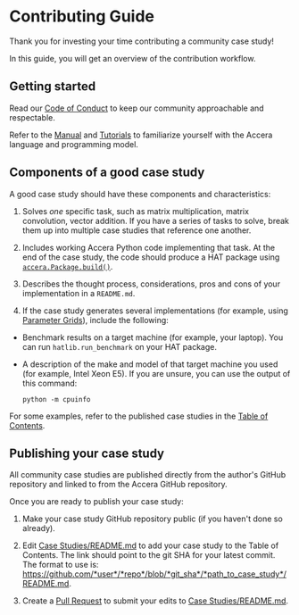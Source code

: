 [//]: # (Project: Accera)
[//]: # (Version: v1.2.11)

# Contributing Guide

Thank you for investing your time contributing a community case study!

In this guide, you will get an overview of the contribution workflow.

## Getting started

Read our [Code of Conduct](https://github.com/microsoft/Accera/raw/main/CODE_OF_CONDUCT.md) to keep our community approachable and respectable.

Refer to the [Manual](../Manual/00%20Introduction.md) and [Tutorials](../Tutorials/README.md) to familiarize yourself with the Accera language and programming model.

## Components of a good case study

A good case study should have these components and characteristics:

1. Solves *one* specific task, such as matrix multiplication, matrix convolution, vector addition. If you have a series of tasks to solve, break them up into multiple case studies that reference one another.

2. Includes working Accera Python code implementing that task. At the end of the case study, the code should produce a HAT package using [`accera.Package.build()`](../Manual/10%20Packages.md).

3. Describes the thought process, considerations, pros and cons of your implementation in a `README.md`.

4. If the case study generates several implementations (for example, using [Parameter Grids](../Manual/09%20Parameters.md)), include the following:
  - Benchmark results on a target machine (for example, your laptop). You can run `hatlib.run_benchmark` on your HAT package.
  - A description of the make and model of that target machine you used (for example, Intel Xeon E5). If you are unsure, you can use the output of this command:

    ```shell
    python -m cpuinfo
    ```

For some examples, refer to the published case studies in the [Table of Contents](README.md).

## Publishing your case study

All community case studies are published directly from the author's GitHub repository and linked to from the Accera GitHub repository.

Once you are ready to publish your case study:
1. Make your case study GitHub repository public (if you haven't done so already).

2. Edit [Case Studies/README.md](https://github.com/microsoft/Accera/blob/main/docs/Case%20Studies/README.md) to add your case study to the Table of Contents. The link should point to the git SHA for your latest commit. The format to use is: https://github.com/*user*/*repo*/blob/*git_sha*/*path_to_case_study*/README.md.

3. Create a [Pull Request](https://github.com/microsoft/Accera/compare) to submit your edits to [Case Studies/README.md](https://github.com/microsoft/Accera/blob/main/docs/Case%20Studies/README.md).
